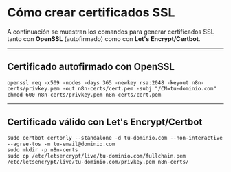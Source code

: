 # Cómo crear certificados SSL

A continuación se muestran los comandos para generar certificados SSL tanto con **OpenSSL** (autofirmado) como con **Let's Encrypt/Certbot**.

---

## Certificado autofirmado con OpenSSL

```
openssl req -x509 -nodes -days 365 -newkey rsa:2048 -keyout n8n-certs/privkey.pem -out n8n-certs/cert.pem -subj "/CN=tu-dominio.com"
chmod 600 n8n-certs/privkey.pem n8n-certs/cert.pem
```

---

## Certificado válido con Let's Encrypt/Certbot

```
sudo certbot certonly --standalone -d tu-dominio.com --non-interactive --agree-tos -m tu-email@dominio.com
sudo mkdir -p n8n-certs
sudo cp /etc/letsencrypt/live/tu-dominio.com/fullchain.pem /etc/letsencrypt/live/tu-dominio.com/privkey.pem n8n-certs/
```
